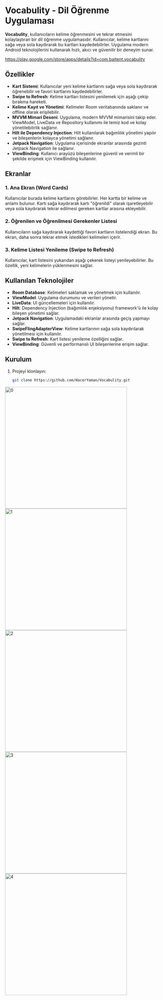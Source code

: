 # Vocabulity - Dil Öğrenme Uygulaması

**Vocabulity**, kullanıcıların kelime öğrenmesini ve tekrar etmesini kolaylaştıran bir dil öğrenme uygulamasıdır. Kullanıcılar, kelime kartlarını sağa veya sola kaydırarak bu kartları kaydedebilirler. Uygulama modern Android teknolojilerini kullanarak hızlı, akıcı ve güvenilir bir deneyim sunar.

https://play.google.com/store/apps/details?id=com.baitent.vocabulity

## Özellikler

- **Kart Sistemi**: Kullanıcılar yeni kelime kartlarını sağa veya sola kaydırarak öğrenebilir ve favori kartlarını kaydedebilirler.
- **Swipe to Refresh**: Kelime kartları listesini yenilemek için aşağı çekip bırakma hareketi.
- **Kelime Kayıt ve Yönetimi**: Kelimeler Room veritabanında saklanır ve offline olarak erişilebilir.
- **MVVM Mimari Deseni**: Uygulama, modern MVVM mimarisini takip eder. ViewModel, LiveData ve Repository kullanımı ile temiz kod ve kolay yönetilebilirlik sağlanır.
- **Hilt ile Dependency Injection**: Hilt kullanılarak bağımlılık yönetimi yapılır ve bileşenlerin kolayca yönetimi sağlanır.
- **Jetpack Navigation**: Uygulama içerisinde ekranlar arasında gezinti Jetpack Navigation ile sağlanır.
- **ViewBinding**: Kullanıcı arayüzü bileşenlerine güvenli ve verimli bir şekilde erişmek için ViewBinding kullanılır.

## Ekranlar

### 1. Ana Ekran (Word Cards)
Kullanıcılar burada kelime kartlarını görebilirler. Her kartta bir kelime ve anlamı bulunur. Kartı sağa kaydırarak kartı "öğrenildi" olarak işaretleyebilir veya sola kaydırarak tekrar edilmesi gereken kartlar arasına ekleyebilir.

### 2. Öğrenilen ve Öğrenilmesi Gerekenler Listesi
Kullanıcıların sağa kaydırarak kaydettiği favori kartların listelendiği ekran. Bu ekran, daha sonra tekrar etmek istedikleri kelimeleri içerir.

### 3. Kelime Listesi Yenileme (Swipe to Refresh)
Kullanıcılar, kart listesini yukarıdan aşağı çekerek listeyi yenileyebilirler. Bu özellik, yeni kelimelerin yüklenmesini sağlar.

## Kullanılan Teknolojiler

- **Room Database**: Kelimeleri saklamak ve yönetmek için kullanılır.
- **ViewModel**: Uygulama durumunu ve verileri yönetir.
- **LiveData**: UI güncellemeleri için kullanılır.
- **Hilt**: Dependency Injection (bağımlılık enjeksiyonu) framework'ü ile kolay bileşen yönetimi sağlar.
- **Jetpack Navigation**: Uygulamadaki ekranlar arasında geçiş yapmayı sağlar.
- **SwipeFlingAdapterView**: Kelime kartlarının sağa sola kaydırılarak yönetilmesi için kullanılır.
- **Swipe to Refresh**: Kart listesi yenileme özelliğini sağlar.
- **ViewBinding**: Güvenli ve performanslı UI bileşenlerine erişim sağlar.

## Kurulum

1. Projeyi klonlayın:

   ```bash
   git clone https://github.com/HacerYaman/Vocabulity.git

<img src="https://github.com/user-attachments/assets/7fa59d22-26ac-4705-b8a0-048ef7351b9d" alt="0" width="400">

<img src="https://github.com/user-attachments/assets/6680f2b9-31e7-4022-bef8-304c28cd2321" alt="1" width="400">

<img src="https://github.com/user-attachments/assets/f808affd-8f03-44b5-be40-50e505d79e3b" alt="2" width="400">

<img src="https://github.com/user-attachments/assets/2a16c5b5-9b8e-4c11-a8a6-e6999343eab7" alt="3" width="400">

<img src="https://github.com/user-attachments/assets/cf31f985-b2ab-4f86-848c-c5dd546e8406" alt="4" width="400">

